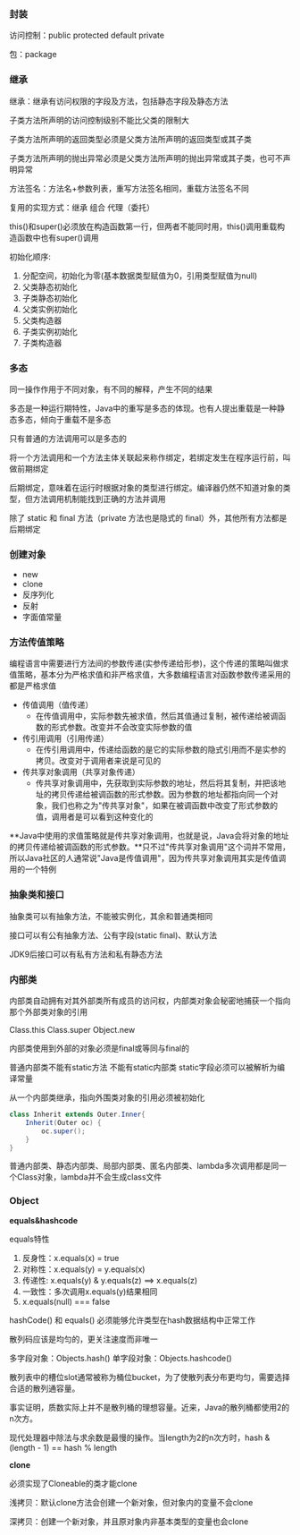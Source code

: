 ### 封装

访问控制：public  protected  default  private

包：package

### 继承

继承：继承有访问权限的字段及方法，包括静态字段及静态方法

子类方法所声明的访问控制级别不能比父类的限制大

子类方法所声明的返回类型必须是父类方法所声明的返回类型或其子类

子类方法所声明的抛出异常必须是父类方法所声明的抛出异常或其子类，也可不声明异常

方法签名：方法名+参数列表，重写方法签名相同，重载方法签名不同

复用的实现方式：继承    组合   代理（委托）

this()和super()必须放在构造函数第一行，但两者不能同时用，this()调用重载构造函数中也有super()调用

初始化顺序:

1. 分配空间，初始化为零(基本数据类型赋值为0，引用类型赋值为null)
2. 父类静态初始化
3. 子类静态初始化
4. 父类实例初始化
5. 父类构造器
6. 子类实例初始化
7. 子类构造器

### 多态

同一操作作用于不同对象，有不同的解释，产生不同的结果

多态是一种运行期特性，Java中的重写是多态的体现。也有人提出重载是一种静态多态，倾向于重载不是多态

只有普通的方法调用可以是多态的

将一个方法调用和一个方法主体关联起来称作绑定，若绑定发生在程序运行前，叫做前期绑定

后期绑定，意味着在运行时根据对象的类型进行绑定。编译器仍然不知道对象的类型，但方法调用机制能找到正确的方法并调用

除了 static 和 final 方法（private 方法也是隐式的 final）外，其他所有方法都是后期绑定

### 创建对象

* new
* clone
* 反序列化
* 反射
* 字面值常量

### 方法传值策略

编程语言中需要进行方法间的参数传递(实参传递给形参)，这个传递的策略叫做求值策略，基本分为严格求值和非严格求值，大多数编程语言对函数参数传递采用的都是严格求值

- 传值调用（值传递）
    - 在传值调用中，实际参数先被求值，然后其值通过复制，被传递给被调函数的形式参数。改变并不会改变实际参数的值
- 传引用调用（引用传递）
    - 在传引用调用中，传递给函数的是它的实际参数的隐式引用而不是实参的拷贝。改变对于调用者来说是可见的
- 传共享对象调用（共享对象传递）
    - 传共享对象调用中，先获取到实际参数的地址，然后将其复制，并把该地址的拷贝传递给被调函数的形式参数。因为参数的地址都指向同一个对象，我们也称之为"传共享对象"，如果在被调函数中改变了形式参数的值，调用者是可以看到这种变化的

**Java中使用的求值策略就是传共享对象调用，也就是说，Java会将对象的地址的拷贝传递给被调函数的形式参数。**只不过"传共享对象调用"这个词并不常用，所以Java社区的人通常说"Java是传值调用"，因为传共享对象调用其实是传值调用的一个特例

### 抽象类和接口

抽象类可以有抽象方法，不能被实例化，其余和普通类相同

接口可以有公有抽象方法、公有字段(static final)、默认方法

JDK9后接口可以有私有方法和私有静态方法

### 内部类

内部类自动拥有对其外部类所有成员的访问权，内部类对象会秘密地捕获一个指向那个外部类对象的引用

Class.this   Class.super  Object.new

内部类使用到外部的对象必须是final或等同与final的

普通内部类不能有static方法  不能有static内部类  static字段必须可以被解析为编译常量  

从一个内部类继承，指向外围类对象的引用必须被初始化  

```java
class Inherit extends Outer.Inner{
    Inherit(Outer oc) {
        oc.super();
    }
}
```

普通内部类、静态内部类、局部内部类、匿名内部类、lambda多次调用都是同一个Class对象，lambda并不会生成class文件

### Object

**equals&hashcode**

equals特性

1. 反身性：x.equals(x) = true 
2. 对称性：x.equals(y) = y.equals(x)
3. 传递性:   x.equals(y) & y.equals(z) ==> x.equals(z)
4. 一致性：多次调用x.equals(y)结果相同
5. x.equals(null) === false

hashCode() 和 equals() 必须能够允许类型在hash数据结构中正常工作

散列码应该是均匀的，更关注速度而非唯一

多字段对象：Objects.hash()      单字段对象：Objects.hashcode()

散列表中的槽位slot通常被称为桶位bucket，为了使散列表分布更均匀，需要选择合适的散列通容量。

事实证明，质数实际上并不是散列桶的理想容量。近来，Java的散列桶都使用2的n次方。

现代处理器中除法与求余数是最慢的操作。当length为2的n次方时，hash & (length - 1) == hash % length 

**clone**

必须实现了Cloneable的类才能clone

浅拷贝：默认clone方法会创建一个新对象，但对象内的变量不会clone

深拷贝：创建一个新对象，并且原对象内非基本类型的变量也会clone

